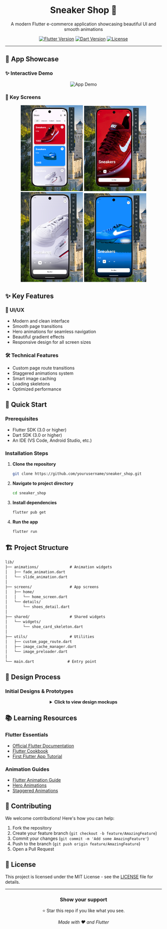 <div align="center">
  
  # Sneaker Shop 👟
  
  <p>A modern Flutter e-commerce application showcasing beautiful UI and smooth animations</p>

  [![Flutter Version](https://img.shields.io/badge/Flutter-3.0+-02569B?logo=flutter)](https://flutter.dev/)
  [![Dart Version](https://img.shields.io/badge/Dart-3.0+-0175C2?logo=dart)](https://dart.dev/)
  [![License](https://img.shields.io/badge/License-MIT-purple.svg)](LICENSE)
</div>

---

## 📱 App Showcase

### ✨ Interactive Demo
<div align="center">
  <img src="assets/Intro/ShoesAdsLike.gif" width="300" alt="App Demo"/>
</div>

### 🎯 Key Screens
<div align="center">
  <img src="Screenshot 2025-02-10 165005.png" width="200" alt="Home Screen" />
  <img src="Screenshot 2025-02-10 165014.png" width="200" alt="Product Details" />
  <img src="Screenshot 2025-02-10 165031.png" width="200" alt="Size Selection" />
  <img src="Screenshot 2025-02-10 165040.png" width="200" alt="Checkout Flow" />
</div>

## ✨ Key Features

### 🎨 UI/UX
- Modern and clean interface
- Smooth page transitions
- Hero animations for seamless navigation
- Beautiful gradient effects
- Responsive design for all screen sizes

### 🛠️ Technical Features
- Custom page route transitions
- Staggered animations system
- Smart image caching
- Loading skeletons
- Optimized performance

## 🚀 Quick Start

### Prerequisites
- Flutter SDK (3.0 or higher)
- Dart SDK (3.0 or higher)
- An IDE (VS Code, Android Studio, etc.)

### Installation Steps

1. **Clone the repository**
   ```bash
   git clone https://github.com/yourusername/sneaker_shop.git
   ```

2. **Navigate to project directory**
   ```bash
   cd sneaker_shop
   ```

3. **Install dependencies**
   ```bash
   flutter pub get
   ```

4. **Run the app**
   ```bash
   flutter run
   ```

## 🏗️ Project Structure

```
lib/
├── animations/              # Animation widgets
│   ├── fade_animation.dart
│   └── slide_animation.dart
│
├── screens/                 # App screens
│   ├── home/
│   │   └── home_screen.dart
│   └── details/
│       └── shoes_detail.dart
│
├── shared/                  # Shared widgets
│   └── widgets/
│       └── shoe_card_skeleton.dart
│
├── utils/                   # Utilities
│   ├── custom_page_route.dart
│   ├── image_cache_manager.dart
│   └── image_preloader.dart
│
└── main.dart               # Entry point
```

## 🎨 Design Process

### Initial Designs & Prototypes
<div align="center">
  <details>
    <summary><b>Click to view design mockups</b></summary>
    <br>
    <img src="assets/images/ShoppingBagIntro.gif" width="300" alt="Design Prototype"/>
    <div style="margin-top: 20px">
      <img src="assets/icons/samples/Screenshot 2025-02-10 155216.png" width="250" alt="Design - Home" />
      <img src="assets/icons/samples/Screenshot 2025-02-10 155223.png" width="250" alt="Design - Details" />
      <img src="assets/icons/samples/Screenshot 2025-02-10 155229.png" width="250" alt="Design - Cart" />
    </div>
  </details>
</div>

## 📚 Learning Resources

### Flutter Essentials
- [Official Flutter Documentation](https://docs.flutter.dev/)
- [Flutter Cookbook](https://docs.flutter.dev/cookbook)
- [First Flutter App Tutorial](https://docs.flutter.dev/get-started/codelab)

### Animation Guides
- [Flutter Animation Guide](https://docs.flutter.dev/development/ui/animations)
- [Hero Animations](https://docs.flutter.dev/development/ui/animations/hero-animations)
- [Staggered Animations](https://docs.flutter.dev/development/ui/animations/staggered-animations)

## 🤝 Contributing

We welcome contributions! Here's how you can help:

1. Fork the repository
2. Create your feature branch (`git checkout -b feature/AmazingFeature`)
3. Commit your changes (`git commit -m 'Add some AmazingFeature'`)
4. Push to the branch (`git push origin feature/AmazingFeature`)
5. Open a Pull Request

## 📝 License

This project is licensed under the MIT License - see the [LICENSE](LICENSE) file for details.

---

<div align="center">

### Show your support

⭐️ Star this repo if you like what you see.

<i>Made with ❤️ and Flutter</i>

</div>


